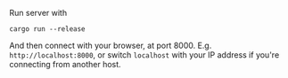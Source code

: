 Run server with
```
cargo run --release
```
And then connect with your browser, at port 8000. E.g. `http://localhost:8000`,
or switch `localhost` with your IP address if you're connecting from another host.
